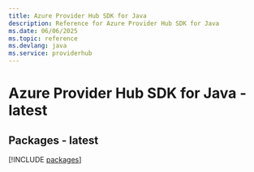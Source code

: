 ```yaml
---
title: Azure Provider Hub SDK for Java
description: Reference for Azure Provider Hub SDK for Java
ms.date: 06/06/2025
ms.topic: reference
ms.devlang: java
ms.service: providerhub
---
```

# Azure Provider Hub SDK for Java - latest
## Packages - latest
[!INCLUDE [packages](provider-hub-index.md)]
